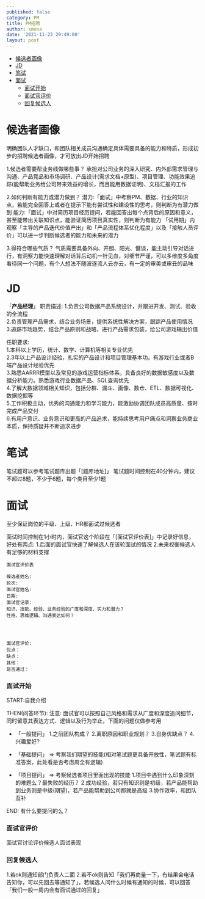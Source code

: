 ```yaml
---
published: false
category: PM
title: PM招聘
author: smona
date: '2021-11-23 20:49:00'
layout: post
---
```

- [候选者画像](#候选者画像)
- [JD](#jd)
- [笔试](#笔试)
- [面试](#面试)
    - [面试开始](#面试开始)
    - [面试官评价](#面试官评价)
    - [回复候选人](#回复候选人)


# 候选者画像
明确团队人才缺口，和团队相关成员沟通确定具体需要具备的能力和特质，形成初步的招聘候选者画像，才可放出JD开始招聘

1.候选者需要帮业务线做哪些事？
承担对公司业务的深入研究、内外部需求管理与沟通、产品竞品和市场调研、产品设计(需求文档+原型)、项目管理、功能效果追踪(能帮助业务给公司带来效益的增长，而且能用数据证明)、文档汇报的工作

2.如何判断有能力或潜力做到？
潜力:「面试」中考察PM、数据、行业的知识点，若能完全回答上或者在提示下能有尝试性和建设性的思考，则判断为有潜力做到
能力:「面试」中对简历项目经历提问，若能回答出每个点背后的原因和意义，甚至能带出关联知识点，能验证简历项目真实性，则判断为有能力
「试用期」内观察「主导的产品迭代价值产出」和「产品流程体系优化程度」以及「接触人员评价」可以进一步判断候选者的能力和未来的潜力

3.得符合哪些气质？
气质需要具备外向、开朗、阳光、健谈，能主动引导对话进行，有洞察力能快速理解对话背后动机一针见血，对细节严谨，可以多维度多角度看待同一个问题，有个人想法不随波逐流人云亦云，有一定的审美或审丑的品味

# JD

「**产品经理**」
职责描述:
1.负责公司数据产品系统设计，并跟进开发、测试、验收的全流程  
2.负责管理产品需求，结合业务场景，提供系统性解决方案，跟踪产品使用情况  
3.追踪市场趋势，结合产品原则和战略，进行产品需求包装，给公司游戏输出价值  

任职要求:  
1.本科以上学历，统计、数学、计算机等相关专业优先  
2.3年以上产品设计经验，扎实的产品设计和项目管理基本功。有游戏行业或者B端产品设计经验优先  
3.熟悉AARRR模型以及常见的游戏运营指标体系，具备良好的数据敏感度以及数据分析能力。熟悉游戏行业数据产品、SQL查询优先  
4.了解大数据领域相关知识，包括分群、漏斗、画像、数仓、ETL、数据可视化、数据挖掘等  
5.工作积极主动，优秀的沟通能力和学习能力，能激励协调团队成员高质量、按时完成产品交付  
6.有用户意识、业务意识和更高的产品追求，能持续思考用户痛点和洞察业务商业本质，保持质疑并不断追求进步  


# 笔试
笔试题可以参考笔试题库出题「[题库地址]」
笔试题时间控制在40分钟内，建议不超过8题，不少于6题，每个类目至少1题

# 面试
至少保证岗位的平级、上级、HR都面试过候选者

面试时间控制在1小时内，面试官这个阶段在「[面试官评价表]」中记录好信息，好处有两点:
1.后面的面试官快速了解候选人在该轮面试的情况
2.未来权衡候选人有足够的材料支撑

```
面试官评价表

候选者姓名:
轮次:
面试官姓名:
日期:
面试官记录:
知识、技能、经验、业务经验的广度和深度、实力和潜力？
性格、思维逻辑、沟通表达如何？




面试官评价:
优点：
缺点：
其他：
是否通过：

```

### 面试开始
START:自我介绍

THEN(问答环节):
注意: 面试官可以按照自己风格和需求从广度和深度追问细节，同时留意其表达方式、逻辑以及行为举止，下面的问题仅做参考用

- 「一般提问」
1.之前团队构成？
2.离职原因和职业规划？
3.自身优缺点？
4.兴趣爱好?

- 「基础提问」  => 考察我们期望的技能(相对笔试题更具备开放性，笔试题有标准答案，此处看是否考虑周全有逻辑)

- 「项目提问」 => 考察候选者项目里面出现的技能
1.项目中遇到什么印象深刻的难题么？最失败的经历？
2.成功经验，若只有知识则是初级，若产品能帮助到业务则是中级(期望)，若产品能帮助到公司那就是高级
3.协作效率，和团队互补

END:
有什么要提问的么？

### 面试官评价
面试官讨论评价候选人面试表现

### 回复候选人
1.若ok则通知部门负责人二面
2.若不ok则告知「我们再商量一下，有结果会电话告知你，可以先回去等通知了」，若候选人问什么时候有通知的时候，可以回答「我们一般一周内会有面试通过的回复」